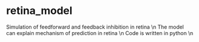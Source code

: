 # retina_model
Simulation of feedforward and feedback inhibition in retina \n
The model can explain mechanism of prediction in retina \n
Code is written in python \n
